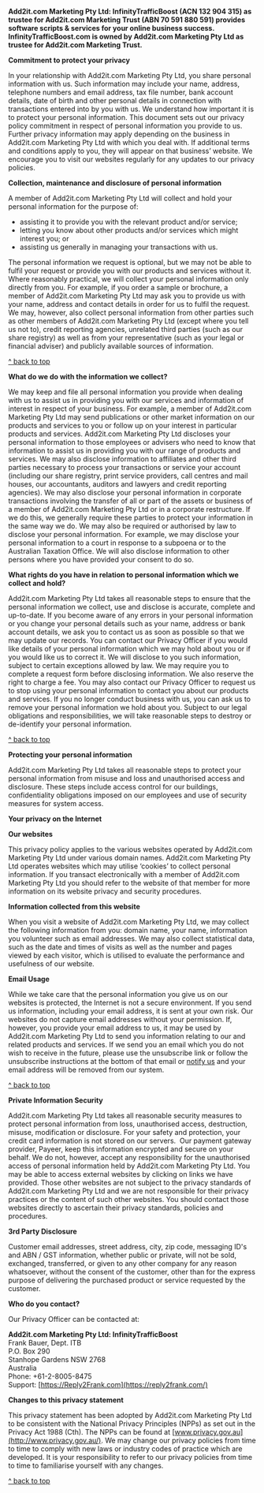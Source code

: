 **Add2it.com Marketing Pty Ltd: InfinityTrafficBoost (ACN 132 904 315) as trustee for Add2it.com Marketing Trust (ABN 70 591 880 591) provides software scripts & services for your online business success.  
InfinityTrafficBoost.com is owned by Add2it.com Marketing Pty Ltd as trustee for Add2it.com Marketing Trust.**

**Commitment to protect your privacy**

In your relationship with Add2it.com Marketing Pty Ltd, you share personal information with us. Such information may include your name, address, telephone numbers and email address, tax file number, bank account details, date of birth and other personal details in connection with transactions entered into by you with us. We understand how important it is to protect your personal information. This document sets out our privacy policy commitment in respect of personal information you provide to us. Further privacy information may apply depending on the business in Add2it.com Marketing Pty Ltd with which you deal with. If additional terms and conditions apply to you, they will appear on that business’ website. We encourage you to visit our websites regularly for any updates to our privacy policies.

**Collection, maintenance and disclosure of personal information**

A member of Add2it.com Marketing Pty Ltd will collect and hold your personal information for the purpose of:

* assisting it to provide you with the relevant product and/or service;
* letting you know about other products and/or services which might interest you; or
* assisting us generally in managing your transactions with us.

The personal information we request is optional, but we may not be able to fulfil your request or provide you with our products and services without it. Where reasonably practical, we will collect your personal information only directly from you. For example, if you order a sample or brochure, a member of Add2it.com Marketing Pty Ltd may ask you to provide us with your name, address and contact details in order for us to fulfil the request. We may, however, also collect personal information from other parties such as other members of Add2it.com Marketing Pty Ltd (except where you tell us not to), credit reporting agencies, unrelated third parties (such as our share registry) as well as from your representative (such as your legal or financial adviser) and publicly available sources of information.

[^ back to top](#top)

**What do we do with the information we collect?**

We may keep and file all personal information you provide when dealing with us to assist us in providing you with our services and information of interest in respect of your business. For example, a member of Add2it.com Marketing Pty Ltd may send publications or other market information on our products and services to you or follow up on your interest in particular products and services. Add2it.com Marketing Pty Ltd discloses your personal information to those employees or advisers who need to know that information to assist us in providing you with our range of products and services. We may also disclose information to affiliates and other third parties necessary to process your transactions or service your account (including our share registry, print service providers, call centres and mail houses, our accountants, auditors and lawyers and credit reporting agencies). We may also disclose your personal information in corporate transactions involving the transfer of all or part of the assets or business of a member of Add2it.com Marketing Pty Ltd or in a corporate restructure. If we do this, we generally require these parties to protect your information in the same way we do. We may also be required or authorised by law to disclose your personal information. For example, we may disclose your personal information to a court in response to a subpoena or to the Australian Taxation Office. We will also disclose information to other persons where you have provided your consent to do so.

**What rights do you have in relation to personal information which we collect and hold?**

Add2it.com Marketing Pty Ltd takes all reasonable steps to ensure that the personal information we collect, use and disclose is accurate, complete and up-to-date. If you become aware of any errors in your personal information or you change your personal details such as your name, address or bank account details, we ask you to contact us as soon as possible so that we may update our records. You can contact our Privacy Officer if you would like details of your personal information which we may hold about you or if you would like us to correct it. We will disclose to you such information, subject to certain exceptions allowed by law. We may require you to complete a request form before disclosing information. We also reserve the right to charge a fee. You may also contact our Privacy Officer to request us to stop using your personal information to contact you about our products and services. If you no longer conduct business with us, you can ask us to remove your personal information we hold about you. Subject to our legal obligations and responsibilities, we will take reasonable steps to destroy or de-identify your personal information.

[^ back to top](#top)

**Protecting your personal information**

Add2it.com Marketing Pty Ltd takes all reasonable steps to protect your personal information from misuse and loss and unauthorised access and disclosure. These steps include access control for our buildings, confidentiality obligations imposed on our employees and use of security measures for system access.

**Your privacy on the Internet**

**Our websites**

This privacy policy applies to the various websites operated by Add2it.com Marketing Pty Ltd under various domain names. Add2it.com Marketing Pty Ltd operates websites which may utilise ‘cookies’ to collect personal information. If you transact electronically with a member of Add2it.com Marketing Pty Ltd you should refer to the website of that member for more information on its website privacy and security procedures.

**Information collected from this website**

When you visit a website of Add2it.com Marketing Pty Ltd, we may collect the following information from you: domain name, your name, information you volunteer such as email addresses. We may also collect statistical data, such as the date and times of visits as well as the number and pages viewed by each visitor, which is utilised to evaluate the performance and usefulness of our website.

**Email Usage**

While we take care that the personal information you give us on our websites is protected, the Internet is not a secure environment. If you send us information, including your email address, it is sent at your own risk. Our websites do not capture email addresses without your permission. If, however, you provide your email address to us, it may be used by Add2it.com Marketing Pty Ltd to send you information relating to our and related products and services. If we send you an email which you do not wish to receive in the future, please use the unsubscribe link or follow the unsubscribe instructions at the bottom of that email or [notify us](https://reply2frank.com/) and your email address will be removed from our system.

[^ back to top](#top)

**Private Information Security**

Add2it.com Marketing Pty Ltd takes all reasonable security measures to protect personal information from loss, unauthorised access, destruction, misuse, modification or disclosure. For your safety and protection, your credit card information is not stored on our servers.  Our payment gateway provider, Payeer, keep this information encrypted and secure on your behalf. We do not, however, accept any responsibility for the unauthorised access of personal information held by Add2it.com Marketing Pty Ltd. You may be able to access external websites by clicking on links we have provided. Those other websites are not subject to the privacy standards of Add2it.com Marketing Pty Ltd and we are not responsible for their privacy practices or the content of such other websites. You should contact those websites directly to ascertain their privacy standards, policies and procedures.

**3rd Party Disclosure**

Customer email addresses, street address, city, zip code, messaging ID's and ABN / GST information, whether public or private, will not be sold, exchanged, transferred, or given to any other company for any reason whatsoever, without the consent of the customer, other than for the express purpose of delivering the purchased product or service requested by the customer.

**Who do you contact?**

Our Privacy Officer can be contacted at:

**Add2it.com Marketing Pty Ltd: InfinityTrafficBoost**  
Frank Bauer, Dept. ITB  
P.O. Box 290  
Stanhope Gardens NSW 2768  
Australia  
Phone: +61-2-8005-8475  
Support: [https://Reply2Frank.com](https://reply2frank.com/)

**Changes to this privacy statement**

This privacy statement has been adopted by Add2it.com Marketing Pty Ltd to be consistent with the National Privacy Principles (NPPs) as set out in the Privacy Act 1988 (Cth). The NPPs can be found at [www.privacy.gov.au](http://www.privacy.gov.au/). We may change our privacy policies from time to time to comply with new laws or industry codes of practice which are developed. It is your responsibility to refer to our privacy policies from time to time to familiarise yourself with any changes.

[^ back to top](#top)